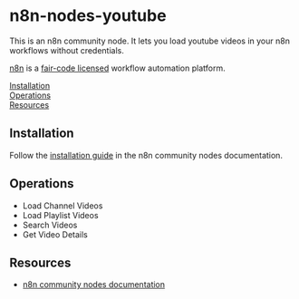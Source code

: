 # n8n-nodes-youtube

This is an n8n community node. It lets you load youtube videos in your n8n workflows without credentials. 

[n8n](https://n8n.io/) is a [fair-code licensed](https://docs.n8n.io/reference/license/) workflow automation platform.

[Installation](#installation)  
[Operations](#operations)  
[Resources](#resources)  

## Installation

Follow the [installation guide](https://docs.n8n.io/integrations/community-nodes/installation/) in the n8n community nodes documentation.

## Operations

* Load Channel Videos 
* Load Playlist Videos
* Search Videos 
* Get Video Details

## Resources

* [n8n community nodes documentation](https://docs.n8n.io/integrations/community-nodes/)



